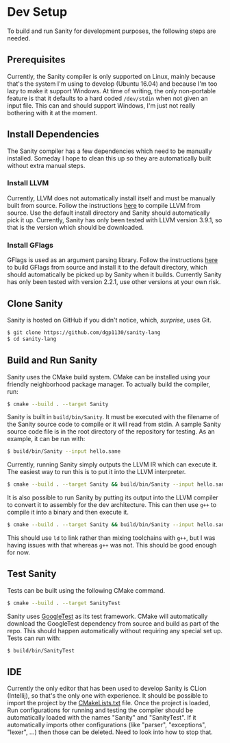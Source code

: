 # Dev Setup

To build and run Sanity for development purposes, the following steps are needed.

## Prerequisites

Currently, the Sanity compiler is only supported on Linux, mainly because that's the system I'm using to develop (Ubuntu
16.04) and because I'm too lazy to make it support Windows. At time of writing, the only non-portable feature is that it
defaults to a hard coded `/dev/stdin` when not given an input file. This can and should support Windows, I'm just not
really bothering with it at the moment.

## Install Dependencies

The Sanity compiler has a few dependencies which need to be manually installed. Someday I hope to clean this up so they
are automatically built without extra manual steps.

### Install LLVM

Currently, LLVM does not automatically install itself and must be manually built from source. Follow the instructions
[here](https://github.com/abenkhadra/llvm-pass-tutorial) to compile LLVM from source. Use the default install directory
and Sanity should automatically pick it up. Currently, Sanity has only been tested with LLVM version 3.9.1, so that is
the version which should be downloaded.

### Install GFlags

GFlags is used as an argument parsing library. Follow the instructions
[here](https://github.com/gflags/gflags/blob/master/INSTALL.md) to build GFlags from source and install it to the
default directory, which should automatically be picked up by Sanity when it builds. Currently Sanity has only been
tested with version 2.2.1, use other versions at your own risk.

## Clone Sanity

Sanity is hosted on GitHub if you didn't notice, which, *surprise*, uses Git.

```bash
$ git clone https://github.com/dgp1130/sanity-lang
$ cd sanity-lang
```

## Build and Run Sanity

Sanity uses the CMake build system. CMake can be installed using your friendly neighborhood package manager. To actually
build the compiler, run:

```bash
$ cmake --build . --target Sanity
```

Sanity is built in `build/bin/Sanity`. It must be executed with the filename of the Sanity source code to compile or it
will read from stdin. A sample Sanity source code file is in the root directory of the repository for testing. As an
example, it can be run with:

```bash
$ build/bin/Sanity --input hello.sane
```

Currently, running Sanity simply outputs the LLVM IR which can execute it. The easiest way to run this is to put it into
the LLVM interpreter.

```bash
$ cmake --build . --target Sanity && build/bin/Sanity --input hello.sane | lli
```

It is also possible to run Sanity by putting its output into the LLVM compiler to convert it to assembly for the dev
architecture. This can then use `g++` to compile it into a binary and then execute it.

```bash
$ cmake --build . --target Sanity && build/bin/Sanity --input hello.sane | llc | g++ -x assembler - -o build/bin/hello && build/bin/hello
```

This should use `ld` to link rather than mixing toolchains with `g++`, but I was having issues with that whereas `g++`
was not. This should be good enough for now.

## Test Sanity

Tests can be built using the following CMake command.

```bash
$ cmake --build . --target SanityTest
```

Sanity uses [GoogleTest](https://github.com/google/googletest) as its test framework. CMake will automatically download
the GoogleTest dependency from source and build as part of the repo. This should happen automatically without requiring
any special set up. Tests can run with:

```bash
$ build/bin/SanityTest
```

## IDE

Currently the only editor that has been used to develop Sanity is CLion (Intellij), so that's the only one with
experience. It should be possible to import the project by the
[CMakeLists.txt](https://github.com/dgp1130/sanity-lang/blob/master/CMakeLists.txt) file. Once the project is loaded,
Run configurations for running and testing the compiler should be automatically loaded with the names "Sanity" and
"SanityTest". If it automatically imports other configurations (like "parser", "exceptions", "lexer", ...) then those
can be deleted. Need to look into how to stop that.